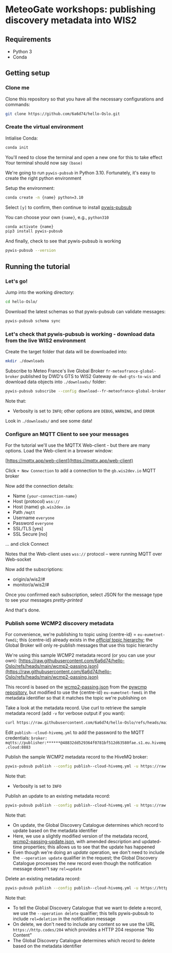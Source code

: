 # MeteoGate workshops: publishing discovery metadata into WIS2

## Requirements
- Python 3
- Conda

## Getting setup

### Clone me

Clone this repository so that you have all the necessary configurations and commands:
```bash
git clone https://github.com/6a6d74/hello-Oslo.git
```

### Create the virtual environment

Intialise Conda:
```bash
conda init
```

You'll need to close the terminal and open a new one for this to take effect
Your terminal should now say `(base)`

We're going to run `pywis-pubsub` in Python 3.10. Fortunately, it's easy to create the right python environment

Setup the environment:
```bash
conda create -n {name} python=3.10 
```

Select `[y]` to confirm, then continue to install [pywis-pubsub](https://github.com/World-Meteorological-Organization/pywis-pubsub)

You can choose your own `{name}`, e.g., `python310`

```bash
conda activate {name}
pip3 install pywis-pubsub
```

And finally, check to see that pywis-pubsub is working

```bash
pywis-pubsub --version
```



## Running the tutorial

### Let's go!

Jump into the working directory:
```bash
cd hello-Oslo/
```

Download the latest schemas so that pywis-pubsub can validate messages:
```bash
pywis-pubsub schema sync
```

### Let's check that pywis-pubsub is working - download data from the live WIS2 environment

Create the target folder that data will be downloaded into:
```bash
mkdir ./downloads
```

Subscribe to Meteo France's live Global Broker `fr-meteofrance-global-broker` published by DWD's GTS to WIS2 Gateway `de-dwd-gts-to-wis` and download data objects into `./downloads/` folder:
```bash
pywis-pubsub subscribe --config download--fr-meteofrance-global-broker.yml --download --verbosity INFO
```

Note that:
- Verbosity is set to `INFO`; other options are `DEBUG`, `WARNING`, and `ERROR`

Look in `./downloads/` and see some data!

### Configure an MQTT Client to see your messages

For the tutorial we'll use the MQTTX Web-client - but there are many options. Load the Web-client in a browser window:

[https://mqttx.app/web-client](https://mqttx.app/web-client)

Click `+ New Connection` to add a connection to the `gb.wis2dev.io` MQTT broker

Now add the connection details:
- Name `{your-connection-name}`
- Host (protocol) `wss://`
- Host (name) `gb.wis2dev.io`
- Path `/mqtt`
- Username `everyone`
- Password `everyone`
- SSL/TLS [yes]
- SSL Secure [no]

... and click Connect

Notes that the Web-client uses `wss://` protocol – were running MQTT over Web-socket

Now add the subscriptions:
- origin/a/wis2/#
- monitor/a/wis2/#

Once you confirmed each subscription, select JSON for the message type to see your messages _pretty-printed_

And that's done. 

### Publish some WCMP2 discovery metadata

For convenience, we're publishing to topic using {centre-id} = `eu-eumetnet-femdi`; this {centre-id} already exists in the [_official_ topic hierarchy](http://codes.wmo.int/wis/topic-hierarchy/centre-id); the Global Broker will only re-publish messages that use this topic hierarchy

We're using this sample WCMP2 metadata record (or you can use your own):
[https://raw.githubusercontent.com/6a6d74/hello-Oslo/refs/heads/main/wcmp2-passing.json](https://raw.githubusercontent.com/6a6d74/hello-Oslo/refs/heads/main/wcmp2-passing.json)

This record is based on the [wcmp2-passing.json](https://raw.githubusercontent.com/World-Meteorological-Organization/pywcmp/master/tests/data/wcmp2-passing.json) from the [pywcmp repository](https://github.com/World-Meteorological-Organization/pywcmp), but modified to use the {centre-id} `eu-eumetnet-femdi` in the metadata identifier so that it matches the topic we're publishing on

Take a look at the metadata record. Use curl to retrieve the sample metadata record (add `-v` for verbose output if you want):
```bash
curl https://raw.githubusercontent.com/6a6d74/hello-Oslo/refs/heads/main/wcmp2-passing.json
```
Edit `publish--cloud-hivemq.yml` to add the password to the MQTT credentials: 
`broker: mqtts://publisher:******@48832dd529364f0781bf512d63580fae.s1.eu.hivemq.cloud:8883`

Publish the sample WCMP2 metadata record to the HiveMQ broker:
```bash
pywis-pubsub publish --config publish--cloud-hivemq.yml -u https://raw.githubusercontent.com/6a6d74/hello-Oslo/refs/heads/main/wcmp2-passing.json --metadata-id "urn:wmo:md:eu-eumetnet-femdi:observations.swob-realtime" --topic origin/a/wis2/eu-eumetnet-femdi/metadata --verbosity INFO
```

Note that:
- Verbosity is set to `INFO`

Publish an update to an existing metadata record:
```bash
pywis-pubsub publish --config publish--cloud-hivemq.yml -u https://raw.githubusercontent.com/6a6d74/hello-Oslo/refs/heads/main/wcmp2-passing-update.json --metadata-id "urn:wmo:md:eu-eumetnet-femdi:observations.swob-realtime" --topic origin/a/wis2/eu-eumetnet-femdi/metadata --verbosity INFO
```

Note that:
- On update, the Global Discovery Catalogue determines which record to update based on the metadata identifier
- Here, we use a slightly modified version of the metadata record, [wcmp2-passing-update.json](https://raw.githubusercontent.com/6a6d74/hello-Oslo/refs/heads/main/wcmp2-passing-update.json), with amended description and updated-time properties; this allows us to see that the update has happened
- Even though we're doing an _update_ operation, we don't need to include the `--operation update` qualifier in the request; the Global Discovery Catalogue processes the new record even though the notification message doesn't say `rel=update`

Delete an existing metadata record:
```bash
pywis-pubsub publish --config publish--cloud-hivemq.yml -u https://http.codes/204 --metadata-id "urn:wmo:md:eu-eumetnet-femdi:observations.swob-realtime" --topic origin/a/wis2/eu-eumetnet-femdi/metadata --operation delete --verbosity INFO
```

Note that:
- To tell the Global Discovery Catalogue that we want to delete a record, we use the `--operation delete` qualifier; this tells pywis-pubsub to include `rel=deletion` in the notification message
- On delete, we don't need to include any content so we use the URL `https://http.codes/204` which provides a HTTP 204 response "No Content"
- The Global Discovery Catalogue determines which record to delete based on the metadata identifier
